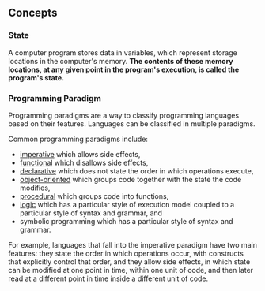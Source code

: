 ## **Concepts**

### State
A computer program stores data in variables, which represent storage locations in the computer's memory. **The contents of these memory locations, at any given point in the program's execution, is called the program's state.**

### Programming Paradigm

Programming paradigms are a way to classify programming languages based on their features.  Languages can be classified in multiple paradigms. 

Common programming paradigms include:

- [imperative](https://www.wikiwand.com/en/Imperative_programming) which allows side effects,
- [functional](https://www.wikiwand.com/en/Functional_programming) which disallows side effects,
- [declarative](https://www.wikiwand.com/en/Declarative_programming) which does not state the order in which operations execute,
- [object-oriented](https://www.wikiwand.com/en/Object-oriented_programming) which groups code together with the state the code modifies,
- [procedural](https://www.wikiwand.com/en/Procedural_programming) which groups code into functions,
- [logic](https://www.wikiwand.com/en/Logic_programming) which has a particular style of execution model coupled to a particular style of syntax and grammar, and
- symbolic programming which has a particular style of syntax and grammar.

For example, languages that fall into the imperative paradigm have two main features: they state the order in which operations occur, with constructs that explicitly control that order, and they allow side effects, in which state can be modified at one point in time, within one unit of code, and then later read at a different point in time inside a different unit of code. 